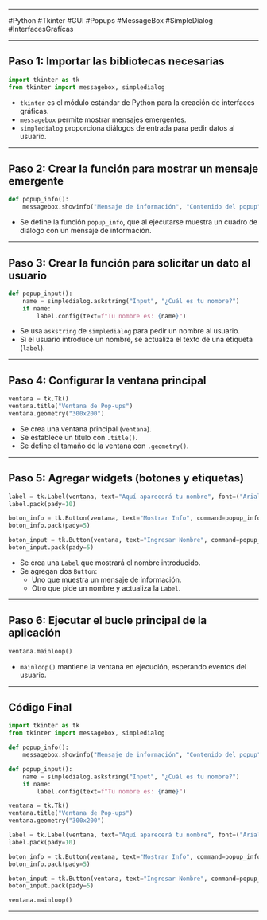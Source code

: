 
---

#Python #Tkinter #GUI #Popups #MessageBox #SimpleDialog #InterfacesGrafícas

---
## **Paso 1: Importar las bibliotecas necesarias**

```python
import tkinter as tk
from tkinter import messagebox, simpledialog
```

- `tkinter` es el módulo estándar de Python para la creación de interfaces gráficas.
- `messagebox` permite mostrar mensajes emergentes.
- `simpledialog` proporciona diálogos de entrada para pedir datos al usuario.

---

## **Paso 2: Crear la función para mostrar un mensaje emergente**

```python
def popup_info():
    messagebox.showinfo("Mensaje de información", "Contenido del popup")
```

- Se define la función `popup_info`, que al ejecutarse muestra un cuadro de diálogo con un mensaje de información.

---

## **Paso 3: Crear la función para solicitar un dato al usuario**

```python
def popup_input():
    name = simpledialog.askstring("Input", "¿Cuál es tu nombre?")
    if name:
        label.config(text=f"Tu nombre es: {name}")
```

- Se usa `askstring` de `simpledialog` para pedir un nombre al usuario.
- Si el usuario introduce un nombre, se actualiza el texto de una etiqueta (`label`).

---

## **Paso 4: Configurar la ventana principal**

```python
ventana = tk.Tk()
ventana.title("Ventana de Pop-ups")
ventana.geometry("300x200")
```

- Se crea una ventana principal (`ventana`).
- Se establece un título con `.title()`.
- Se define el tamaño de la ventana con `.geometry()`.

---

## **Paso 5: Agregar widgets (botones y etiquetas)**

```python
label = tk.Label(ventana, text="Aquí aparecerá tu nombre", font=("Arial", 12))
label.pack(pady=10)

boton_info = tk.Button(ventana, text="Mostrar Info", command=popup_info)
boton_info.pack(pady=5)

boton_input = tk.Button(ventana, text="Ingresar Nombre", command=popup_input)
boton_input.pack(pady=5)
```

- Se crea una `Label` que mostrará el nombre introducido.
- Se agregan dos `Button`:
    - Uno que muestra un mensaje de información.
    - Otro que pide un nombre y actualiza la `Label`.

---

## **Paso 6: Ejecutar el bucle principal de la aplicación**

```python
ventana.mainloop()
```

- `mainloop()` mantiene la ventana en ejecución, esperando eventos del usuario.

---

## **Código Final**

```python
import tkinter as tk
from tkinter import messagebox, simpledialog

def popup_info():
    messagebox.showinfo("Mensaje de información", "Contenido del popup")

def popup_input():
    name = simpledialog.askstring("Input", "¿Cuál es tu nombre?")
    if name:
        label.config(text=f"Tu nombre es: {name}")

ventana = tk.Tk()
ventana.title("Ventana de Pop-ups")
ventana.geometry("300x200")

label = tk.Label(ventana, text="Aquí aparecerá tu nombre", font=("Arial", 12))
label.pack(pady=10)

boton_info = tk.Button(ventana, text="Mostrar Info", command=popup_info)
boton_info.pack(pady=5)

boton_input = tk.Button(ventana, text="Ingresar Nombre", command=popup_input)
boton_input.pack(pady=5)

ventana.mainloop()
```

---
